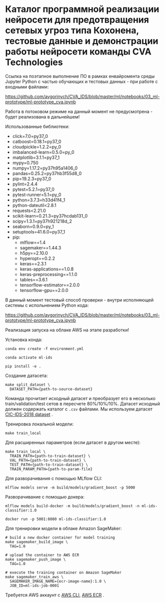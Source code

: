 # Каталог программной реализации нейросети для предотвращения сетевых угроз типа Кохонена, тестовые данные и демонстрации работы нейросети команды CVA Technologies

Ссылка на поэтапное выполнение ПО в рамках енвайромента среды Jupyter Python с частью обучающих и тестовых данных - при работе с входными файлами:

https://github.com/avgorinych/CVA_IDS/blob/master/ml/notebooks/03_ml-prototype/ml-prototype_cva.ipynb

Работа в потоковом режиме на данный момент не предусмотрена - будет реализована в дальнейшем!

Использованные библиотеки:

  - click=7.0=py37_0
  - catboost=0.18.1=py37_0
  - cloudpickle=1.2.2=py_0
  - imbalanced-learn=0.5.0=py_0
  - matplotlib=3.1.1=py37_1
  - mypy=0.750
  - numpy=1.17.2=py37h95a1406_0
  - pandas=0.25.2=py37hb3f55d8_0
  - pip=19.2.3=py37_0
  - pylint=2.4.4
  - pytest=5.2.1=py37_0
  - pytest-runner=5.1=py_0
  - python=3.7.3=h33d41f4_1
  - python-dateutil<2.8.1
  - requests<2.21.0
  - scikit-learn=0.21.3=py37hcdab131_0
  - scipy=1.3.1=py37h921218d_2
  - seaborn=0.9.0=py_1
  - setuptools=41.6.0=py37_1
  - pip:
    - mlflow==1.4
    - sagemaker==1.44.3
    - h5py==2.10.0
    - hyperopt==0.2.2
    - keras==2.3.1
    - keras-applications==1.0.8
    - keras-preprocessing==1.1.0
    - tables==3.6.1
    - tensorflow-estimator==2.0.0
    - tensorflow-gpu==2.0.0 

В данный момент тестовый способ проверки - внутри исполняющей системы с испольнением Python кода:

https://github.com/avgorinych/CVA_IDS/blob/master/ml/notebooks/03_ml-prototype/ml-prototype_cva.ipynb

Реализация запуска на облаке AWS на этапе разработки!

Установка конда:

```
conda env create -f environment.yml
```

```
conda activate ml-ids

pip install -e .
```

Создание датасета:

```
make split_dataset \
  DATASET_PATH={path-to-source-dataset}
```

Команда прочитает исходный датасет и  преобразует его в несколько train/validation/test сетов в пересчете 80%/10%/10%. Датасет исходный должен содержать каталог с  `.csv` файлами.
Мы используем датасет [CIC-IDS-2018 dataset](https://www.unb.ca/cic/datasets/ids-2018.html) .

Тренировка локальной модели:

```
make train_local
```

Для расширенных параметров (если датасет в другом месте):

```
make train_local \
  TRAIN_PATH={path-to-train-dataset} \
  VAL_PATH={path-to-train-dataset} \
  TEST_PATH={path-to-train-dataset} \
  TRAIN_PARAM_PATH={path-to-param-file}
```

Для разворачивания с помощью MLflow CLI:

```
mlflow models serve -m build/models/gradient_boost -p 5000
```

Разворачивание с помощью докера:

```
mlflow models build-docker -m build/models/gradient_boost -n ml-ids-classifier:1.0

docker run -p 5001:8080 ml-ids-classifier:1.0
```

Для тренировки модели в облаке Amazon SageMaker:

```
# build a new docker container for model training
make sagemaker_build_image \
  TAG=1.0

# upload the container to AWS ECR
make sagemaker_push_image \
  TAG=1.0

# execute the training container on Amazon SageMaker
make sagemaker_train_aws \
  SAGEMAKER_IMAGE_NAME={ecr-image-name}:1.0 \
  JOB_ID=ml-ids-job-0001
```

Требуется AWS аккаунт с [AWS CLI](https://aws.amazon.com/cli/), [AWS ECR](https://aws.amazon.com/ecr/) .